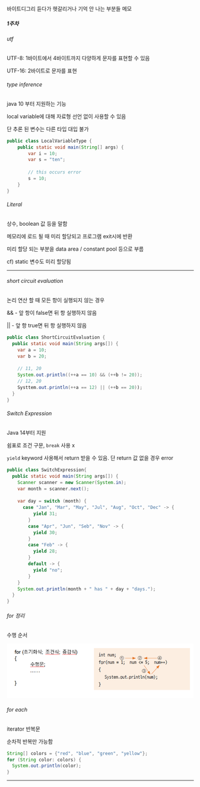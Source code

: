 바이트디그리 듣다가 헷갈리거나 기억 안 나는 부분들 메모

##### 1주차

###### utf

  UTF-8: 1바이트에서 4바이트까지 다양하게 문자를 표현할 수 있음

  UTF-16: 2바이트로 문자를 표현



###### type inference

  java 10 부터 지원하는 기능

  local variable에 대해 자료형 선언 없이 사용할 수 있음

  단 추론 된 변수는 다른 타입 대입 불가

```java
public class LocalVariableType {
	public static void main(String[] args) {
		var i = 10;
		var s = "ten";
		
		// this occurs error
		s = 10;
	}
}
```



###### Literal

  상수, boolean 값 등을 말함

  메모리에 로드 될 때 미리 할당되고 프로그램 exit시에 반환

  미리 할당 되는 부분을 data area / constant pool 등으로 부름

cf) static 변수도 미리 할당됨



---

###### short circuit evaluation

  논리 연산 할 때 모든 항이 실행되지 않는 경우

  && - 앞 항이 false면 뒤 항 실행하지 않음

  || - 앞 항 true면 뒤 항 실행하지 않음

```java
public class ShortCircuitEvaluation {
  public static void main(String args[]) {
    var a = 10;
    var b = 20;
    
    // 11, 20
    System.out.println((++a == 10) && (++b != 20));
    // 12, 20
    Systtem.out.println(++a == 12) || (++b == 20));
  }
}
```



###### Switch Expression

  Java 14부터 지원

  쉼표로 조건 구문, `break` 사용 x

  `yield` keyword 사용해서 return 받을 수 있음. 단 return 값 없을 경우 error

```java
public class SwitchExpression{
  public static void main(String args[]) {
    Scanner scanner = new Scanner(System.in);
    var month = scanner.next();
    
    var day = switch (month) {
      case "Jan", "Mar", "May", "Jul", "Aug", "Oct", "Dec" -> {
          yield 31;
        }
        case "Apr", "Jun", "Seb", "Nov" -> {
          yield 30;
        }
        case "Feb" -> {
          yield 28;
        }
        default -> {
          yield "no";
        }
    }
    System.out.println(month + " has " + day + "days.");
  }
}
```



###### for 정리

  수행 순서

![](./assets/for.png)



###### for each

  iterator 반복문

  순차적 반복만 가능함

```java
String[] colors = {"red", "blue", "green", "yellow"};
for (String color: colors) {
  System.out.println(color);
}
```



---



